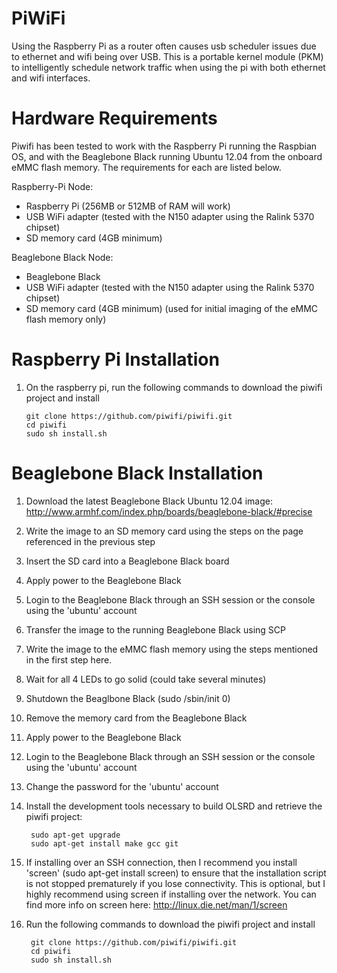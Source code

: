 PiWiFi
======

Using the Raspberry Pi as a router often causes usb scheduler issues due to ethernet and wifi being over USB.  This is a portable kernel module (PKM) to intelligently schedule network traffic when using the pi with both ethernet and wifi interfaces.

Hardware Requirements
=====================
Piwifi has been tested to work with the Raspberry Pi running the Raspbian OS, and with the Beaglebone Black running Ubuntu 12.04 from the onboard eMMC flash memory.  The requirements for each are listed below.

Raspberry-Pi Node:

 *  Raspberry Pi (256MB or 512MB of RAM will work)
 *  USB WiFi adapter (tested with the N150 adapter using the Ralink 5370 chipset)
 *  SD memory card (4GB minimum)

Beaglebone Black Node:

 *  Beaglebone Black
 *  USB WiFi adapter (tested with the N150 adapter using the Ralink 5370 chipset)
 *  SD memory card (4GB minimum) (used for initial imaging of the eMMC flash memory only)

Raspberry Pi Installation
=========================

1.  On the raspberry pi, run the following commands to download the piwifi project and install

        git clone https://github.com/piwifi/piwifi.git
        cd piwifi
        sudo sh install.sh

Beaglebone Black Installation
=============================

1. Download the latest Beaglebone Black Ubuntu 12.04 image: http://www.armhf.com/index.php/boards/beaglebone-black/#precise
1. Write the image to an SD memory card using the steps on the page referenced in the previous step
1. Insert the SD card into a Beaglebone Black board
1. Apply power to the Beaglebone Black
1. Login to the Beaglebone Black through an SSH session or the console using the 'ubuntu' account
1. Transfer the image to the running Beaglebone Black using SCP
1. Write the image to the eMMC flash memory using the steps mentioned in the first step here.
1. Wait for all 4 LEDs to go solid (could take several minutes)
1. Shutdown the Beaglbone Black (sudo /sbin/init 0)
1. Remove the memory card from the Beaglebone Black
1. Apply power to the Beaglebone Black
1. Login to the Beaglebone Black through an SSH session or the console using the 'ubuntu' account
1. Change the password for the 'ubuntu' account
1. Install the development tools necessary to build OLSRD and retrieve the piwifi project:

        sudo apt-get upgrade
        sudo apt-get install make gcc git
1. If installing over an SSH connection, then I recommend you install 'screen' (sudo apt-get install screen) to ensure that the installation script is not stopped prematurely if you lose connectivity.  This is optional, but I highly recommend using screen if installing over the network.  You can find more info on screen here: http://linux.die.net/man/1/screen
1. Run the following commands to download the piwifi project and install

        git clone https://github.com/piwifi/piwifi.git
        cd piwifi
        sudo sh install.sh
